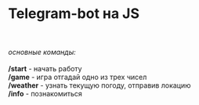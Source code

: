 <h1>Telegram-bot на JS</h1>
<br/><br/>
<i>основные</b> команды:</i><br/><br/>
<b>/start</b> - начать работу<br/>
<b>/game</b> - игра отгадай одно из трех чисел<br/>
<b>/weather</b> - узнать текущую погоду, отправив локацию<br/>
<b>/info</b> - познакомиться
